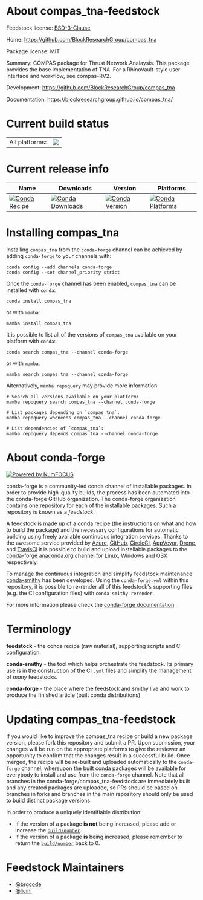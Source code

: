 About compas_tna-feedstock
==========================

Feedstock license: [BSD-3-Clause](https://github.com/conda-forge/compas_tna-feedstock/blob/main/LICENSE.txt)

Home: https://github.com/BlockResearchGroup/compas_tna

Package license: MIT

Summary: COMPAS package for Thrust Network Analaysis. This package provides the base implementation of TNA. For a RhinoVault-style user interface and workflow, see compas-RV2.

Development: https://github.com/BlockResearchGroup/compas_tna

Documentation: https://blockresearchgroup.github.io/compas_tna/

Current build status
====================


<table><tr><td>All platforms:</td>
    <td>
      <a href="https://dev.azure.com/conda-forge/feedstock-builds/_build/latest?definitionId=15531&branchName=main">
        <img src="https://dev.azure.com/conda-forge/feedstock-builds/_apis/build/status/compas_tna-feedstock?branchName=main">
      </a>
    </td>
  </tr>
</table>

Current release info
====================

| Name | Downloads | Version | Platforms |
| --- | --- | --- | --- |
| [![Conda Recipe](https://img.shields.io/badge/recipe-compas_tna-green.svg)](https://anaconda.org/conda-forge/compas_tna) | [![Conda Downloads](https://img.shields.io/conda/dn/conda-forge/compas_tna.svg)](https://anaconda.org/conda-forge/compas_tna) | [![Conda Version](https://img.shields.io/conda/vn/conda-forge/compas_tna.svg)](https://anaconda.org/conda-forge/compas_tna) | [![Conda Platforms](https://img.shields.io/conda/pn/conda-forge/compas_tna.svg)](https://anaconda.org/conda-forge/compas_tna) |

Installing compas_tna
=====================

Installing `compas_tna` from the `conda-forge` channel can be achieved by adding `conda-forge` to your channels with:

```
conda config --add channels conda-forge
conda config --set channel_priority strict
```

Once the `conda-forge` channel has been enabled, `compas_tna` can be installed with `conda`:

```
conda install compas_tna
```

or with `mamba`:

```
mamba install compas_tna
```

It is possible to list all of the versions of `compas_tna` available on your platform with `conda`:

```
conda search compas_tna --channel conda-forge
```

or with `mamba`:

```
mamba search compas_tna --channel conda-forge
```

Alternatively, `mamba repoquery` may provide more information:

```
# Search all versions available on your platform:
mamba repoquery search compas_tna --channel conda-forge

# List packages depending on `compas_tna`:
mamba repoquery whoneeds compas_tna --channel conda-forge

# List dependencies of `compas_tna`:
mamba repoquery depends compas_tna --channel conda-forge
```


About conda-forge
=================

[![Powered by
NumFOCUS](https://img.shields.io/badge/powered%20by-NumFOCUS-orange.svg?style=flat&colorA=E1523D&colorB=007D8A)](https://numfocus.org)

conda-forge is a community-led conda channel of installable packages.
In order to provide high-quality builds, the process has been automated into the
conda-forge GitHub organization. The conda-forge organization contains one repository
for each of the installable packages. Such a repository is known as a *feedstock*.

A feedstock is made up of a conda recipe (the instructions on what and how to build
the package) and the necessary configurations for automatic building using freely
available continuous integration services. Thanks to the awesome service provided by
[Azure](https://azure.microsoft.com/en-us/services/devops/), [GitHub](https://github.com/),
[CircleCI](https://circleci.com/), [AppVeyor](https://www.appveyor.com/),
[Drone](https://cloud.drone.io/welcome), and [TravisCI](https://travis-ci.com/)
it is possible to build and upload installable packages to the
[conda-forge](https://anaconda.org/conda-forge) [anaconda.org](https://anaconda.org/)
channel for Linux, Windows and OSX respectively.

To manage the continuous integration and simplify feedstock maintenance
[conda-smithy](https://github.com/conda-forge/conda-smithy) has been developed.
Using the ``conda-forge.yml`` within this repository, it is possible to re-render all of
this feedstock's supporting files (e.g. the CI configuration files) with ``conda smithy rerender``.

For more information please check the [conda-forge documentation](https://conda-forge.org/docs/).

Terminology
===========

**feedstock** - the conda recipe (raw material), supporting scripts and CI configuration.

**conda-smithy** - the tool which helps orchestrate the feedstock.
                   Its primary use is in the construction of the CI ``.yml`` files
                   and simplify the management of *many* feedstocks.

**conda-forge** - the place where the feedstock and smithy live and work to
                  produce the finished article (built conda distributions)


Updating compas_tna-feedstock
=============================

If you would like to improve the compas_tna recipe or build a new
package version, please fork this repository and submit a PR. Upon submission,
your changes will be run on the appropriate platforms to give the reviewer an
opportunity to confirm that the changes result in a successful build. Once
merged, the recipe will be re-built and uploaded automatically to the
`conda-forge` channel, whereupon the built conda packages will be available for
everybody to install and use from the `conda-forge` channel.
Note that all branches in the conda-forge/compas_tna-feedstock are
immediately built and any created packages are uploaded, so PRs should be based
on branches in forks and branches in the main repository should only be used to
build distinct package versions.

In order to produce a uniquely identifiable distribution:
 * If the version of a package **is not** being increased, please add or increase
   the [``build/number``](https://docs.conda.io/projects/conda-build/en/latest/resources/define-metadata.html#build-number-and-string).
 * If the version of a package **is** being increased, please remember to return
   the [``build/number``](https://docs.conda.io/projects/conda-build/en/latest/resources/define-metadata.html#build-number-and-string)
   back to 0.

Feedstock Maintainers
=====================

* [@brgcode](https://github.com/brgcode/)
* [@licini](https://github.com/licini/)

